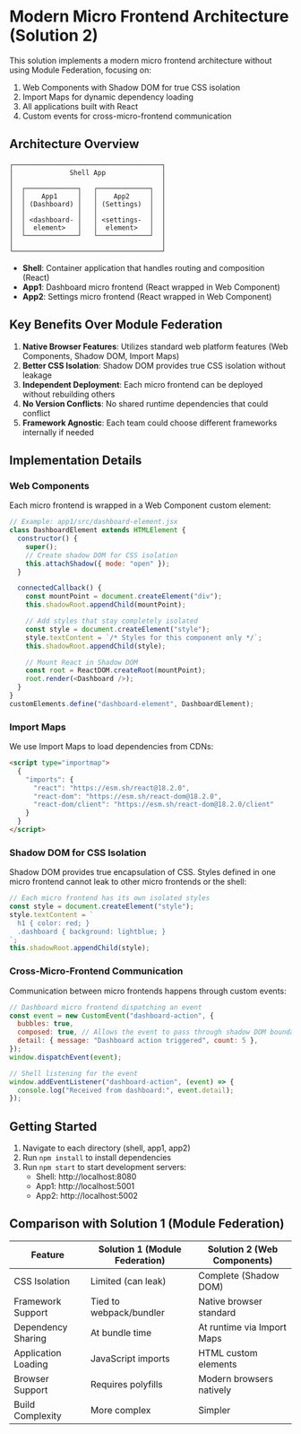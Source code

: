# Modern Micro Frontend Architecture (Solution 2)

This solution implements a modern micro frontend architecture without using Module Federation, focusing on:

1. Web Components with Shadow DOM for true CSS isolation
2. Import Maps for dynamic dependency loading
3. All applications built with React
4. Custom events for cross-micro-frontend communication

## Architecture Overview

```
┌─────────────────────────────────────┐
│              Shell App              │
│                                     │
│  ┌─────────────┐   ┌─────────────┐  │
│  │    App1     │   │    App2     │  │
│  │ (Dashboard) │   │ (Settings)  │  │
│  │             │   │             │  │
│  │ <dashboard- │   │ <settings-  │  │
│  │  element>   │   │  element>   │  │
│  └─────────────┘   └─────────────┘  │
│                                     │
└─────────────────────────────────────┘
```

- **Shell**: Container application that handles routing and composition (React)
- **App1**: Dashboard micro frontend (React wrapped in Web Component)
- **App2**: Settings micro frontend (React wrapped in Web Component)

## Key Benefits Over Module Federation

1. **Native Browser Features**: Utilizes standard web platform features (Web Components, Shadow DOM, Import Maps)
2. **Better CSS Isolation**: Shadow DOM provides true CSS isolation without leakage
3. **Independent Deployment**: Each micro frontend can be deployed without rebuilding others
4. **No Version Conflicts**: No shared runtime dependencies that could conflict
5. **Framework Agnostic**: Each team could choose different frameworks internally if needed

## Implementation Details

### Web Components

Each micro frontend is wrapped in a Web Component custom element:

```javascript
// Example: app1/src/dashboard-element.jsx
class DashboardElement extends HTMLElement {
  constructor() {
    super();
    // Create shadow DOM for CSS isolation
    this.attachShadow({ mode: "open" });
  }

  connectedCallback() {
    const mountPoint = document.createElement("div");
    this.shadowRoot.appendChild(mountPoint);

    // Add styles that stay completely isolated
    const style = document.createElement("style");
    style.textContent = `/* Styles for this component only */`;
    this.shadowRoot.appendChild(style);

    // Mount React in Shadow DOM
    const root = ReactDOM.createRoot(mountPoint);
    root.render(<Dashboard />);
  }
}
customElements.define("dashboard-element", DashboardElement);
```

### Import Maps

We use Import Maps to load dependencies from CDNs:

```html
<script type="importmap">
  {
    "imports": {
      "react": "https://esm.sh/react@18.2.0",
      "react-dom": "https://esm.sh/react-dom@18.2.0",
      "react-dom/client": "https://esm.sh/react-dom@18.2.0/client"
    }
  }
</script>
```

### Shadow DOM for CSS Isolation

Shadow DOM provides true encapsulation of CSS. Styles defined in one micro frontend cannot leak to other micro frontends or the shell:

```javascript
// Each micro frontend has its own isolated styles
const style = document.createElement("style");
style.textContent = `
  h1 { color: red; }
  .dashboard { background: lightblue; }
`;
this.shadowRoot.appendChild(style);
```

### Cross-Micro-Frontend Communication

Communication between micro frontends happens through custom events:

```javascript
// Dashboard micro frontend dispatching an event
const event = new CustomEvent("dashboard-action", {
  bubbles: true,
  composed: true, // Allows the event to pass through shadow DOM boundary
  detail: { message: "Dashboard action triggered", count: 5 },
});
window.dispatchEvent(event);

// Shell listening for the event
window.addEventListener("dashboard-action", (event) => {
  console.log("Received from dashboard:", event.detail);
});
```

## Getting Started

1. Navigate to each directory (shell, app1, app2)
2. Run `npm install` to install dependencies
3. Run `npm start` to start development servers:
   - Shell: http://localhost:8080
   - App1: http://localhost:5001
   - App2: http://localhost:5002

## Comparison with Solution 1 (Module Federation)

| Feature             | Solution 1 (Module Federation) | Solution 2 (Web Components) |
| ------------------- | ------------------------------ | --------------------------- |
| CSS Isolation       | Limited (can leak)             | Complete (Shadow DOM)       |
| Framework Support   | Tied to webpack/bundler        | Native browser standard     |
| Dependency Sharing  | At bundle time                 | At runtime via Import Maps  |
| Application Loading | JavaScript imports             | HTML custom elements        |
| Browser Support     | Requires polyfills             | Modern browsers natively    |
| Build Complexity    | More complex                   | Simpler                     |
